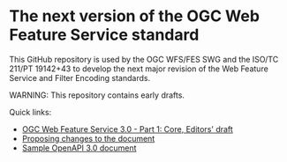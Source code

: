 # The next version of the OGC Web Feature Service standard

This GitHub repository is used by the OGC WFS/FES SWG and the ISO/TC 211/PT 19142+43 to develop the next major revision of the Web Feature Service and Filter Encoding standards.

WARNING: This repository contains early drafts.

Quick links:

* [OGC Web Feature Service 3.0 - Part 1: Core, Editors' draft](https://cdn.rawgit.com/opengeospatial/WFS_FES/master/docs/17-069.html)
* [Proposing changes to the document](https://github.com/opengeospatial/WFS_FES/wiki/Propose-a-change-to-a-draft-of-a-WFS-specification-document)
* [Sample OpenAPI 3.0 document](https://raw.githubusercontent.com/opengeospatial/WFS_FES/master/openapi.yaml)

